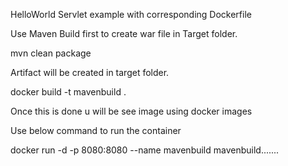 HelloWorld Servlet example with corresponding Dockerfile

Use Maven Build first to create war file in Target folder.

mvn clean package

Artifact will be created in target folder.

docker build -t mavenbuild .

Once this is done u will be see image using docker images

Use below command to run the container

docker run -d -p 8080:8080 --name mavenbuild mavenbuild.......
